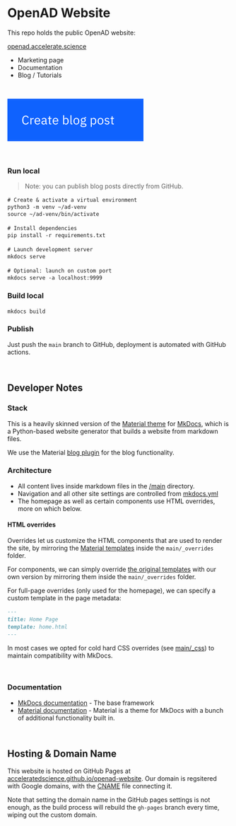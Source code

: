 # OpenAD Website

This repo holds the public OpenAD website:

[openad.accelerate.science](https://openad.accelerate.science)

- Marketing page
- Documentation
- Blog / Tutorials

<br>

[![Create blog post](main/_assets_main/create-post.svg)](README-blog.md)

<br>

### Run local

> Note: you can publish blog posts directly from GitHub.

```shell
# Create & activate a virtual environment
python3 -m venv ~/ad-venv
source ~/ad-venv/bin/activate

# Install dependencies
pip install -r requirements.txt

# Launch development server
mkdocs serve

# Optional: launch on custom port
mkdocs serve -a localhost:9999
```

### Build local

```shell
mkdocs build
```

### Publish

Just push the `main` branch to GitHub, deployment is automated with GitHub actions.

<br>

## Developer Notes

### Stack

This is a heavily skinned version of the [Material theme](https://squidfunk.github.io/mkdocs-material/) for [MkDocs](https://www.mkdocs.org), which is a Python-based website generator that builds a website from markdown files.

We use the Material [blog plugin](https://squidfunk.github.io/mkdocs-material/plugins/blog/) for the blog functionality.

### Architecture

- All content lives inside markdown files in the [/main](main) directory.
- Navigation and all other site settings are controlled from [mkdocs.yml](mkdocs.yml)
- The homepage as well as certain components use HTML overrides, more on which below.

#### HTML overrides

Overrides let us customize the HTML components that are used to render the site, by mirroring the [Material templates](https://github.com/squidfunk/mkdocs-material/tree/master/src/templates) inside the `main/_overrides` folder.

For components, we can simply override [the original templates]((https://github.com/squidfunk/mkdocs-material/tree/master/src/templates)) with our own version by mirroring them inside the `main/_overrides` folder.

For full-page overrides (only used for the homepage), we can specify a custom template in the page metadata:

```markdown
---
title: Home Page
template: home.html
---
```

In most cases we opted for cold hard CSS overrides (see [main/_css](main/_css)) to maintain compatibility with MkDocs.

<br>

### Documentation

- [MkDocs documentation](https://www.mkdocs.org) - The base framework
- [Material documentation](https://squidfunk.github.io/mkdocs-material/) - Material is a theme for MkDocs with a bunch of additional functionality built in.

<br>

## Hosting & Domain Name

This website is hosted on GitHub Pages at [acceleratedscience.github.io/openad-website](https://acceleratedscience.github.io/openad-website). Our domain is regsitered with Google domains, with the [CNAME](CNAME) file connecting it.

Note that setting the domain name in the GitHub pages settings is not enough, as the build process will rebuild the `gh-pages` branch every time, wiping out the custom domain.